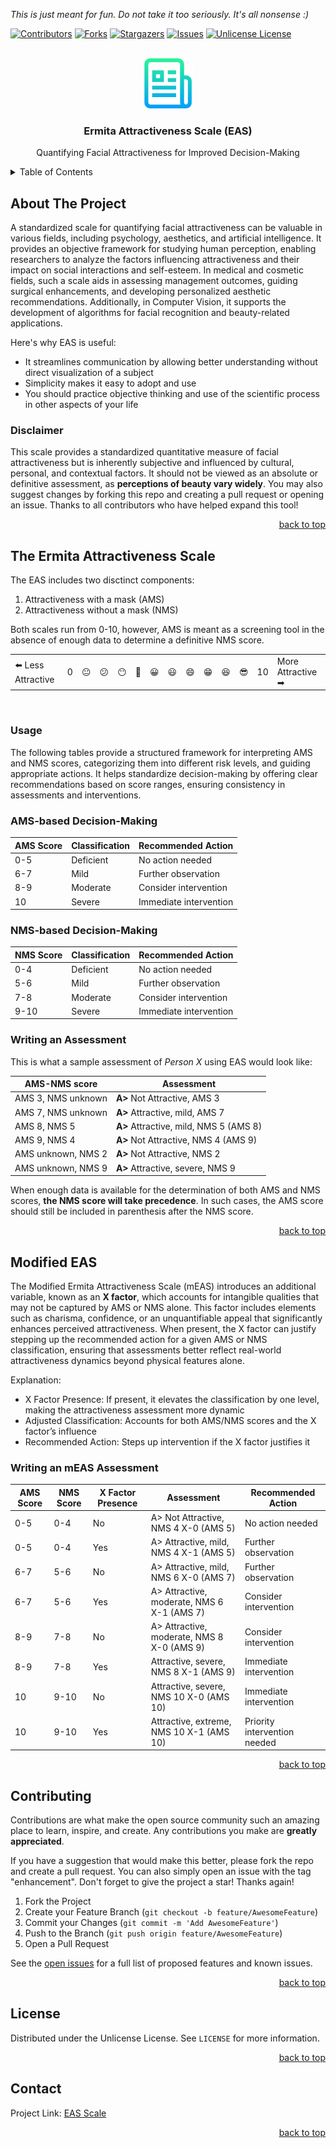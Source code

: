 <a id="readme-top"></a>
*This is just meant for fun. Do not take it too seriously. It's all nonsense :)*

[![Contributors][contributors-shield]][contributors-url]
[![Forks][forks-shield]][forks-url]
[![Stargazers][stars-shield]][stars-url]
[![Issues][issues-shield]][issues-url]
[![Unlicense License][license-shield]][license-url]

<!-- PROJECT LOGO -->
<br />
<div align="center">
  <a href="https://github.com/mfranco1/cms-nms">
    <img src="img/logo.png" alt="Logo" width="80" height="80">
  </a>

  <h3 align="center">Ermita Attractiveness Scale (EAS)</h3>
  <p align="center">
    Quantifying Facial Attractiveness for Improved Decision-Making
</div>

<!-- TABLE OF CONTENTS -->
<details>
  <summary>Table of Contents</summary>
  <ol>
    <li>
        <a href="#about-the-project">About The Project</a></li>
        <ul>
            <li><a href="#disclaimer">Disclaimer</a></li>
        </ul>
    <li>
        <a href="#the-ermita-attractiveness-scale">The Ermita Attractiveness Scale</a></li>
        <ul>
            <li><a href="#usage">Usage</a></li>
            <li><a href="#writing-an-assessment">Writing an Assessment</a></li>
        </ul>
    <li>
        <a href="#modified-eas">Modified EAS</a>
        <ul>
            <li><a href="#writing-an-meas-assessment">Writing an mEAS Assessment</a></li>
        </ul>
    </li>
    <li><a href="#contributing">Contributing</a></li>
    <li><a href="#license">License</a></li>
    <li><a href="#contact">Contact</a></li>
  </ol>
</details>

<!-- ABOUT THE PROJECT -->
## About The Project

A standardized scale for quantifying facial attractiveness can be valuable in various fields, including psychology, aesthetics, and artificial intelligence. It provides an objective framework for studying human perception, enabling researchers to analyze the factors influencing attractiveness and their impact on social interactions and self-esteem. In medical and cosmetic fields, such a scale aids in assessing management outcomes, guiding surgical enhancements, and developing personalized aesthetic recommendations. Additionally, in Computer Vision, it supports the development of algorithms for facial recognition and beauty-related applications.

Here's why EAS is useful:

* It streamlines communication by allowing better understanding without direct visualization of a subject
* Simplicity makes it easy to adopt and use
* You should practice objective thinking and use of the scientific process in other aspects of your life

### Disclaimer

This scale provides a standardized quantitative measure of facial attractiveness but is inherently subjective and influenced by cultural, personal, and contextual factors. It should not be viewed as an absolute or definitive assessment, as **perceptions of beauty vary widely**. You may also suggest changes by forking this repo and creating a pull request or opening an issue. Thanks to all contributors who have helped expand this tool!

<p align="right"><a href="#readme-top">back to top</a></p>

<!-- Explaining the Scale -->
## The Ermita Attractiveness Scale

The EAS includes two disctinct components:

1. Attractiveness with a mask (AMS)
2. Attractiveness without a mask (NMS)

Both scales run from 0-10, however, AMS is meant as a screening tool in the absence of enough data to determine a definitive NMS score.

<table>
  <tr>
    <td>⬅️ Less Attractive</td>
    <td>0</td>
    <td>😐</td>
    <td>😕</td>
    <td>😶</td>
    <td>🙂</td>
    <td>😀</td>
    <td>😃</td>
    <td>😄</td>
    <td>😁</td>
    <td>😆</td>
    <td>😎</td>
    <td>10</td>
    <td>More Attractive ➡</td>
  </tr>
</table>  ️  

<!-- USAGE EXAMPLES -->

### Usage

The following tables provide a structured framework for interpreting AMS and NMS scores, categorizing them into different risk levels, and guiding appropriate actions. It helps standardize decision-making by offering clear recommendations based on score ranges, ensuring consistency in assessments and interventions.

### AMS-based Decision-Making

| AMS Score | Classification       | Recommended Action          |
|-----------|----------------------|-----------------------------|
| 0-5       | Deficient | No action needed       |
| 6-7       | Mild      | Further observation    |
| 8-9       | Moderate  | Consider intervention  |
| 10        | Severe    | Immediate intervention |

### NMS-based Decision-Making

| NMS Score | Classification       | Recommended Action          |
|-----------|----------------------|-----------------------------|
| 0-4       | Deficient | No action needed         |
| 5-6       | Mild      | Further observation      |
| 7-8       | Moderate  | Consider intervention    |
| 9-10      | Severe    | Immediate intervention   |

### Writing an Assessment

This is what a sample assessment of *Person X* using EAS would look like:

| AMS-NMS score | Assessment |
| --- | --- |
| AMS 3, NMS unknown | **A>** Not Attractive, AMS 3 |
| AMS 7, NMS unknown | **A>** Attractive, mild, AMS 7 |
| AMS 8, NMS 5 | **A>** Attractive, mild, NMS 5 (AMS 8) |
| AMS 9, NMS 4 | **A>** Not Attractive, NMS 4 (AMS 9) |
| AMS unknown, NMS 2 | **A>** Not Attractive, NMS 2 |
| AMS unknown, NMS 9 | **A>** Attractive, severe, NMS 9 |

When enough data is available for the determination of both AMS and NMS scores, **the NMS score will take precedence**. In such cases, the AMS score should still be included in parenthesis after the NMS score.

<p align="right"><a href="#readme-top">back to top</a></p>

<!-- Modified EAS -->
## Modified EAS

The Modified Ermita Attractiveness Scale (mEAS) introduces an additional variable, known as an **X factor**, which accounts for intangible qualities that may not be captured by AMS or NMS alone. This factor includes elements such as charisma, confidence, or an unquantifiable appeal that significantly enhances perceived attractiveness. When present, the X factor can justify stepping up the recommended action for a given AMS or NMS classification, ensuring that assessments better reflect real-world attractiveness dynamics beyond physical features alone.

Explanation:

* X Factor Presence: If present, it elevates the classification by one level, making the attractiveness assessment more dynamic
* Adjusted Classification: Accounts for both AMS/NMS scores and the X factor’s influence
* Recommended Action: Steps up intervention if the X factor justifies it

### Writing an mEAS Assessment

| AMS Score | NMS Score | X Factor Presence | Assessment | Recommended Action |
|---|---|---|---|---|
| 0-5| 0-4      | No               | A> Not Attractive, NMS 4 X-0 (AMS 5)            | No action needed            |
| 0-5       | 0-4      | Yes              | A> Attractive, mild, NMS 4 X-1 (AMS 5)                 | Further observation  |
| 6-7       | 5-6      | No               | A> Attractive, mild, NMS 6 X-0 (AMS 7)                 | Further observation  |
| 6-7       | 5-6      | Yes              | A> Attractive, moderate, NMS 6 X-1 (AMS 7)             | Consider intervention       |
| 8-9       | 7-8      | No               | A> Attractive, moderate, NMS 8 X-0 (AMS 9)             | Consider intervention       |
| 8-9       | 7-8      | Yes              | Attractive, severe, NMS 8 X-1 (AMS 9)               | Immediate intervention     |
| 10        | 9-10     | No               | Attractive, severe, NMS 10 X-0 (AMS 10)               | Immediate intervention     |
| 10        | 9-10     | Yes              | Attractive, extreme, NMS 10 X-1 (AMS 10)           | Priority intervention needed  |

<p align="right"><a href="#readme-top">back to top</a></p>

<!-- CONTRIBUTING -->
## Contributing

Contributions are what make the open source community such an amazing place to learn, inspire, and create. Any contributions you make are **greatly appreciated**.

If you have a suggestion that would make this better, please fork the repo and create a pull request. You can also simply open an issue with the tag "enhancement".
Don't forget to give the project a star! Thanks again!

1. Fork the Project
2. Create your Feature Branch (`git checkout -b feature/AwesomeFeature`)
3. Commit your Changes (`git commit -m 'Add AwesomeFeature'`)
4. Push to the Branch (`git push origin feature/AwesomeFeature`)
5. Open a Pull Request

See the [open issues](https://github.com/mfranco1/cms-nms/issues) for a full list of proposed features and known issues.

<p align="right"><a href="#readme-top">back to top</a></p>

<!-- LICENSE -->
## License

Distributed under the Unlicense License. See `LICENSE` for more information.

<p align="right"><a href="#readme-top">back to top</a></p>

<!-- CONTACT -->
## Contact

Project Link: [EAS Scale](https://github.com/mfranco1/cms-nms)

<p align="right"><a href="#readme-top">back to top</a></p>

<!-- MARKDOWN LINKS & IMAGES -->
<!-- https://www.markdownguide.org/basic-syntax/#reference-style-links -->
[contributors-shield]: https://img.shields.io/github/contributors/mfranco1/cms-nms.svg?style=for-the-badge
[contributors-url]: https://github.com/mfranco1/cms-nms/graphs/contributors
[forks-shield]: https://img.shields.io/github/forks/mfranco1/cms-nms.svg?style=for-the-badge
[forks-url]: https://github.com/mfranco1/cms-nms/network/members
[stars-shield]: https://img.shields.io/github/stars/mfranco1/cms-nms.svg?style=for-the-badge
[stars-url]: https://github.com/mfranco1/cms-nms/stargazers
[issues-shield]: https://img.shields.io/github/issues/mfranco1/cms-nms.svg?style=for-the-badge
[issues-url]: https://github.com/mfranco1/cms-nms/issues
[license-shield]: https://img.shields.io/github/license/mfranco1/cms-nms.svg?style=for-the-badge
[license-url]: https://github.com/mfranco1/cms-nms/blob/master/LICENSE.txt
